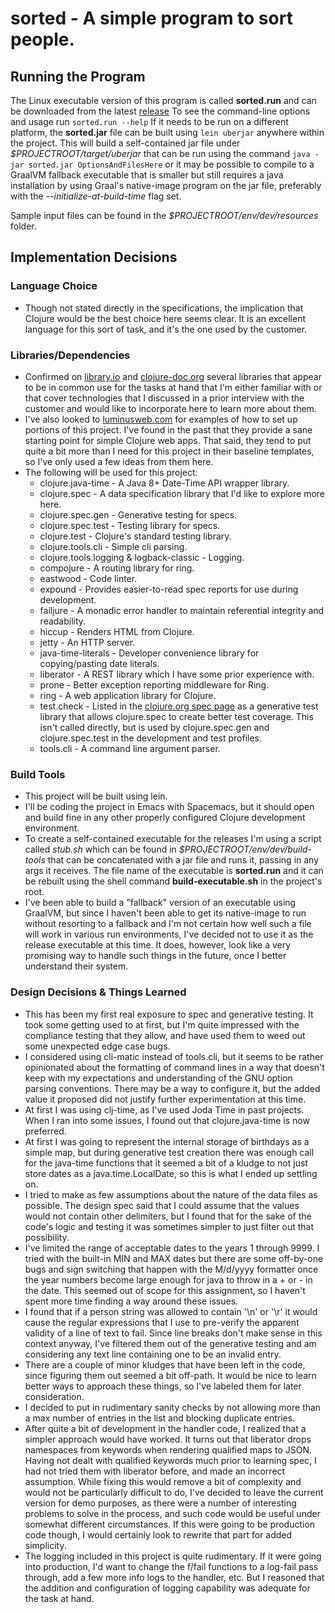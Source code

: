 sorted - A simple program to sort people.
=====================================================

Running the Program
-----------------------------

The Linux executable version of this program is called __sorted.run__ and can be
downloaded from the latest [release](https://github.com/gekkoe/sorted/releases)
To see the command-line options and usage run `sorted.run --help` If it needs to
be run on a different platform, the __sorted.jar__ file can be built using `lein
uberjar` anywhere within the project. This will build a self-contained jar file
under _$PROJECTROOT/target/uberjar_ that can be run using the command `java -jar
sorted.jar OptionsAndFilesHere` or it may be possible to compile to a GraalVM
fallback executable that is smaller but still requires a java installation by
using Graal's native-image program on the jar file, preferably with the
_--initialize-at-build-time_ flag set.

Sample input files can be found in the _$PROJECTROOT/env/dev/resources_ folder.

Implementation Decisions
-----------------------------

### Language Choice
* Though not stated directly in the specifications, the implication that Clojure
would be the best choice here seems clear. It is an excellent language for this
sort of task, and it's the one used by the customer.

### Libraries/Dependencies
* Confirmed on
[library.io](https://libraries.io/search?languages=Clojure&order=desc&sort=dependent_repos_count)
and
[clojure-doc.org](http://clojure-doc.org/articles/ecosystem/libraries_directory.html)
several libraries that appear to be in common use for the tasks at hand that I'm
either familiar with or that cover technologies that I discussed in a prior
interview with the customer and would like to incorporate here to learn more
about them.
* I've also looked to [luminusweb.com](http://luminusweb.com) for examples of
how to set up portions of this project. I've found in the past that they provide
a sane starting point for simple Clojure web apps. That said, they tend to put
quite a bit more than I need for this project in their baseline templates, so
I've only used a few ideas from them here.
* The following will be used for this project:
  - clojure.java-time - A Java 8+ Date-Time API wrapper library.
  - clojure.spec - A data specification library that I'd like to explore more
    here.
  - clojure.spec.gen - Generative testing for specs.
  - clojure.spec.test - Testing library for specs.
  - clojure.test - Clojure's standard testing library.
  - clojure.tools.cli - Simple cli parsing.
  - clojure.tools.logging & logback-classic - Logging.
  - compojure - A routing library for ring.
  - eastwood - Code linter.
  - expound - Provides easier-to-read spec reports for use during development.
  - failjure - A monadic error handler to maintain referential integrity and
    readability.
  - hiccup - Renders HTML from Clojure.
  - jetty - An HTTP server.
  - java-time-literals - Developer convenience library for copying/pasting date
    literals.
  - liberator - A REST library which I have some prior experience with.
  - prone - Better exception reporting middleware for Ring.
  - ring - A web application library for Clojure.
  - test.check - Listed in the [clojure.org spec
page](https://clojure.org/about/spec) as a generative test library that allows
clojure.spec to create better test coverage. This isn't called directly, but is
used by clojure.spec.gen and clojure.spec.test in the development and test
profiles.
  - tools.cli - A command line argument parser.

### Build Tools
* This project will be built using lein.
* I'll be coding the project in Emacs with Spacemacs, but it should open and
build fine in any other properly configured Clojure development environment.
* To create a self-contained executable for the releases I'm using a script
called _stub.sh_ which can be found in _$PROJECTROOT/env/dev/build-tools_ that
can be concatenated with a jar file and runs it, passing in any args it
receives. The file name of the executable is __sorted.run__ and it can be
rebuilt using the shell command __build-executable.sh__ in the project's root.
* I've been able to build a "fallback" version of an executable using GraalVM,
but since I haven't been able to get its native-image to run without resorting
to a fallback and I'm not certain how well such a file will work in various run
environments, I've decided not to use it as the release executable at this time.
It does, however, look like a very promising way to handle such things in the
future, once I better understand their system.

### Design Decisions & Things Learned
* This has been my first real exposure to spec and generative testing. It took
some getting used to at first, but I'm quite impressed with the compliance
testing that they allow, and have used them to weed out some unexpected edge
case bugs.
* I considered using cli-matic instead of tools.cli, but it seems to be rather
opinionated about the formatting of command lines in a way that doesn't keep
with my expectations and understanding of the GNU option parsing conventions.
There may be a way to configure it, but the added value it proposed did not
justify further experimentation at this time.
* At first I was using clj-time, as I've used Joda Time in past projects. When I
ran into some issues, I found out that clojure.java-time is now preferred.
* At first I was going to represent the internal storage of birthdays as a
simple map, but during generative test creation there was enough call for the
java-time functions that it seemed a bit of a kludge to not just store dates as
a java.time.LocalDate, so this is what I ended up settling on.
* I tried to make as few assumptions about the nature of the data files as
possible. The design spec said that I could assume that the values would not
contain other delimiters, but I found that for the sake of the code's logic and
testing it was sometimes simpler to just filter out that possibility.
* I've limited the range of acceptable dates to the years 1 through 9999. I
tried with the built-in MIN and MAX dates but there are some off-by-one bugs and
sign switching that happen with the M/d/yyyy formatter once the year numbers
become large enough for java to throw in a + or - in the date. This seemed out
of scope for this assignment, so I haven't spent more time finding a way around
these issues.
* I found that if a person string was allowed to contain '\n' or '\r' it would
cause the regular expressions that I use to pre-verify the apparent validity of
a line of text to fail. Since line breaks don't make sense in this context
anyway, I've filtered them out of the generative testing and am considering any
text line containing one to be an invalid entry.
* There are a couple of minor kludges that have been left in the code, since
figuring them out seemed a bit off-path. It would be nice to learn better ways
to approach these things, so I've labeled them for later consideration.
* I decided to put in rudimentary sanity checks by not allowing more than a max
number of entries in the list and blocking duplicate entries.
* After quite a bit of development in the handler code, I realized that a
simpler approach would have worked. It turns out that liberator drops namespaces
from keywords when rendering qualified maps to JSON. Having not dealt with
qualified keywords much prior to learning spec, I had not tried them with
liberator before, and made an incorrect assumption. While fixing this would
remove a bit of complexity and would not be particularly difficult to do, I've
decided to leave the current version for demo purposes, as there were a number
of interesting problems to solve in the process, and such code would be useful
under somewhat different circumstances. If this were going to be production code
though, I would certainly look to rewrite that part for added simplicity.
* The logging included in this project is quite rudimentary. If it were going
into production, I'd want to change the f/fail functions to a log-fail pass
through, add a few more info logs to the handler, etc. But I reasoned that the
addition and configuration of logging capability was adequate for the task at
hand.
